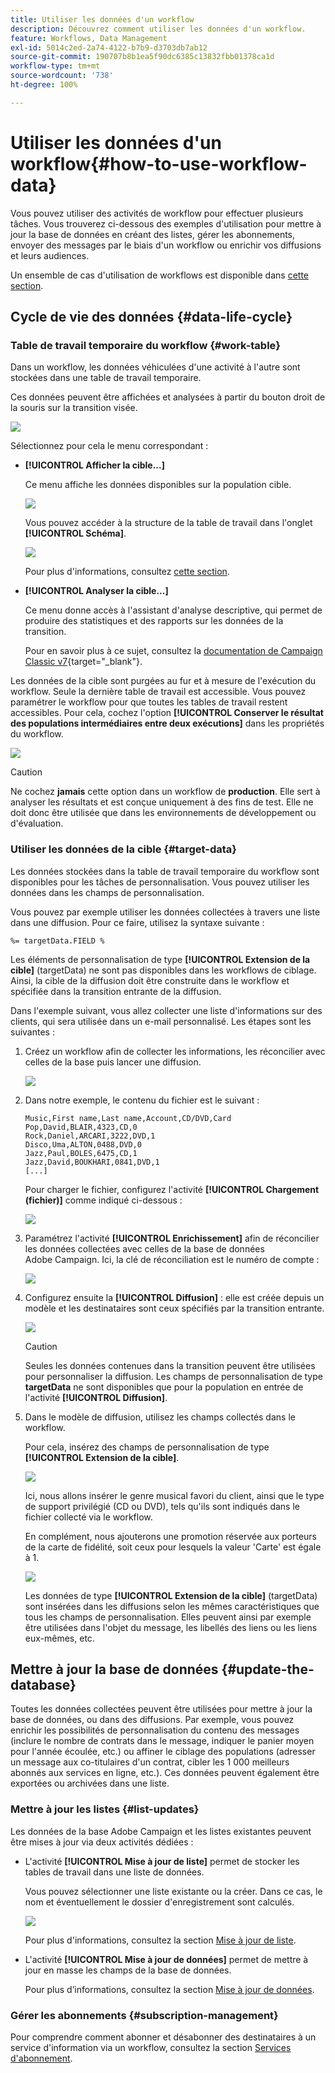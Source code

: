 ```yaml
---
title: Utiliser les données d'un workflow
description: Découvrez comment utiliser les données d'un workflow.
feature: Workflows, Data Management
exl-id: 5014c2ed-2a74-4122-b7b9-d3703db7ab12
source-git-commit: 190707b8b1ea5f90dc6385c13832fbb01378ca1d
workflow-type: tm+mt
source-wordcount: '738'
ht-degree: 100%

---
```


# Utiliser les données d&#39;un workflow{#how-to-use-workflow-data}

Vous pouvez utiliser des activités de workflow pour effectuer plusieurs tâches. Vous trouverez ci-dessous des exemples d&#39;utilisation pour mettre à jour la base de données en créant des listes, gérer les abonnements, envoyer des messages par le biais d&#39;un workflow ou enrichir vos diffusions et leurs audiences.

Un ensemble de cas d&#39;utilisation de workflows est disponible dans [cette section](workflow-use-cases.md).

## Cycle de vie des données {#data-life-cycle}

### Table de travail temporaire du workflow {#work-table}

Dans un workflow, les données véhiculées d&#39;une activité à l&#39;autre sont stockées dans une table de travail temporaire.

Ces données peuvent être affichées et analysées à partir du bouton droit de la souris sur la transition visée.

![](assets/wf-right-click-analyze.png)

Sélectionnez pour cela le menu correspondant :

* **[!UICONTROL Afficher la cible...]**

   Ce menu affiche les données disponibles sur la population cible.

   ![](assets/wf-right-click-display.png)

   Vous pouvez accéder à la structure de la table de travail dans l&#39;onglet **[!UICONTROL Schéma]**.

   ![](assets/wf-right-click-schema.png)

   Pour plus d&#39;informations, consultez [cette section](monitor-workflow-execution.md#worktables-and-workflow-schema).

* **[!UICONTROL Analyser la cible...]**

   Ce menu donne accès à l&#39;assistant d&#39;analyse descriptive, qui permet de produire des statistiques et des rapports sur les données de la transition.

   Pour en savoir plus à ce sujet, consultez la [documentation de Campaign Classic v7](https://experienceleague.adobe.com/docs/campaign-classic/using/reporting/analyzing-populations/about-descriptive-analysis.html?lang=fr){target="_blank"}.

Les données de la cible sont purgées au fur et à mesure de l&#39;exécution du workflow. Seule la dernière table de travail est accessible. Vous pouvez paramétrer le workflow pour que toutes les tables de travail restent accessibles. Pour cela, cochez l&#39;option **[!UICONTROL Conserver le résultat des populations intermédiaires entre deux exécutions]** dans les propriétés du workflow.

![](assets/wf-purge-data-option.png)

>[!CAUTION]
>
>Ne cochez **jamais** cette option dans un workflow de **production**. Elle sert à analyser les résultats et est conçue uniquement à des fins de test. Elle ne doit donc être utilisée que dans les environnements de développement ou d&#39;évaluation.


### Utiliser les données de la cible {#target-data}

Les données stockées dans la table de travail temporaire du workflow sont disponibles pour les tâches de personnalisation. Vous pouvez utiliser les données dans les champs de personnalisation.

Vous pouvez par exemple utiliser les données collectées à travers une liste dans une diffusion. Pour ce faire, utilisez la syntaxe suivante :

```
%= targetData.FIELD %
```

Les éléments de personnalisation de type **[!UICONTROL Extension de la cible]** (targetData) ne sont pas disponibles dans les workflows de ciblage. Ainsi, la cible de la diffusion doit être construite dans le workflow et spécifiée dans la transition entrante de la diffusion.

Dans l&#39;exemple suivant, vous allez collecter une liste d&#39;informations sur des clients, qui sera utilisée dans un e-mail personnalisé. Les étapes sont les suivantes :

1. Créez un workflow afin de collecter les informations, les réconcilier avec celles de la base puis lancer une diffusion.

   ![](assets/wf-targetdata-sample-1.png)

1. Dans notre exemple, le contenu du fichier est le suivant :

   ```
   Music,First name,Last name,Account,CD/DVD,Card
   Pop,David,BLAIR,4323,CD,0
   Rock,Daniel,ARCARI,3222,DVD,1
   Disco,Uma,ALTON,0488,DVD,0
   Jazz,Paul,BOLES,6475,CD,1
   Jazz,David,BOUKHARI,0841,DVD,1
   [...]
   ```

   Pour charger le fichier, configurez l&#39;activité **[!UICONTROL Chargement (fichier)]** comme indiqué ci-dessous :

   ![](assets/wf-targetdata-sample-2.png)

1. Paramétrez l&#39;activité **[!UICONTROL Enrichissement]** afin de réconcilier les données collectées avec celles de la base de données Adobe Campaign. Ici, la clé de réconciliation est le numéro de compte :

   ![](assets/wf-targetdata-sample-3.png)

1. Configurez ensuite la **[!UICONTROL Diffusion]** : elle est créée depuis un modèle et les destinataires sont ceux spécifiés par la transition entrante.

   ![](assets/wf-targetdata-sample-4.png)

   >[!CAUTION]
   >
   >Seules les données contenues dans la transition peuvent être utilisées pour personnaliser la diffusion. Les champs de personnalisation de type **targetData** ne sont disponibles que pour la population en entrée de l&#39;activité **[!UICONTROL Diffusion]**.

1. Dans le modèle de diffusion, utilisez les champs collectés dans le workflow.

   Pour cela, insérez des champs de personnalisation de type **[!UICONTROL Extension de la cible]**.

   ![](assets/wf-targetdata-sample-5.png)

   Ici, nous allons insérer le genre musical favori du client, ainsi que le type de support privilégié (CD ou DVD), tels qu&#39;ils sont indiqués dans le fichier collecté via le workflow.

   En complément, nous ajouterons une promotion réservée aux porteurs de la carte de fidélité, soit ceux pour lesquels la valeur &#39;Carte&#39; est égale à 1.

   ![](assets/wf-targetdata-sample-6.png)

   Les données de type **[!UICONTROL Extension de la cible]** (targetData) sont insérées dans les diffusions selon les mêmes caractéristiques que tous les champs de personnalisation. Elles peuvent ainsi par exemple être utilisées dans l&#39;objet du message, les libellés des liens ou les liens eux-mêmes, etc.


## Mettre à jour la base de données {#update-the-database}

Toutes les données collectées peuvent être utilisées pour mettre à jour la base de données, ou dans des diffusions. Par exemple, vous pouvez enrichir les possibilités de personnalisation du contenu des messages (inclure le nombre de contrats dans le message, indiquer le panier moyen pour l&#39;année écoulée, etc.) ou affiner le ciblage des populations (adresser un message aux co-titulaires d&#39;un contrat, cibler les 1 000 meilleurs abonnés aux services en ligne, etc.). Ces données peuvent également être exportées ou archivées dans une liste.

### Mettre à jour les listes  {#list-updates}

Les données de la base Adobe Campaign et les listes existantes peuvent être mises à jour via deux activités dédiées :

* L&#39;activité **[!UICONTROL Mise à jour de liste]** permet de stocker les tables de travail dans une liste de données.

   Vous pouvez sélectionner une liste existante ou la créer. Dans ce cas, le nom et éventuellement le dossier d&#39;enregistrement sont calculés.

   ![](assets/s_user_create_list.png)

   Pour plus d&#39;informations, consultez la section [Mise à jour de liste](list-update.md).

* L&#39;activité **[!UICONTROL Mise à jour de données]** permet de mettre à jour en masse les champs de la base de données.

   Pour plus d’informations, consultez la section [Mise à jour de données](update-data.md).

### Gérer les abonnements {#subscription-management}

Pour comprendre comment abonner et désabonner des destinataires à un service d&#39;information via un workflow, consultez la section [Services d&#39;abonnement](subscription-services.md).
